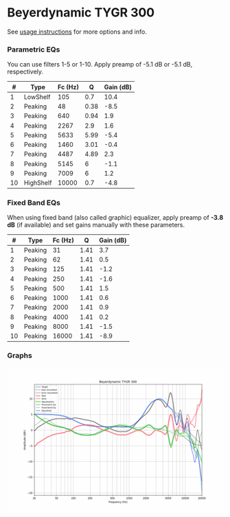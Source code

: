 # Beyerdynamic TYGR 300
See [usage instructions](https://github.com/jaakkopasanen/AutoEq#usage) for more options and info.

### Parametric EQs
You can use filters 1-5 or 1-10. Apply preamp of -5.1 dB or -5.1 dB, respectively.

|   # | Type      |   Fc (Hz) |    Q |   Gain (dB) |
|-----|-----------|-----------|------|-------------|
|   1 | LowShelf  |       105 | 0.7  |        10.4 |
|   2 | Peaking   |        48 | 0.38 |        -8.5 |
|   3 | Peaking   |       640 | 0.94 |         1.9 |
|   4 | Peaking   |      2267 | 2.9  |         1.6 |
|   5 | Peaking   |      5633 | 5.99 |        -5.4 |
|   6 | Peaking   |      1460 | 3.01 |        -0.4 |
|   7 | Peaking   |      4487 | 4.89 |         2.3 |
|   8 | Peaking   |      5145 | 6    |        -1.1 |
|   9 | Peaking   |      7009 | 6    |         1.2 |
|  10 | HighShelf |     10000 | 0.7  |        -4.8 |

### Fixed Band EQs
When using fixed band (also called graphic) equalizer, apply preamp of **-3.8 dB** (if available) and set gains manually with these parameters.

|   # | Type    |   Fc (Hz) |    Q |   Gain (dB) |
|-----|---------|-----------|------|-------------|
|   1 | Peaking |        31 | 1.41 |         3.7 |
|   2 | Peaking |        62 | 1.41 |         0.5 |
|   3 | Peaking |       125 | 1.41 |        -1.2 |
|   4 | Peaking |       250 | 1.41 |        -1.6 |
|   5 | Peaking |       500 | 1.41 |         1.5 |
|   6 | Peaking |      1000 | 1.41 |         0.6 |
|   7 | Peaking |      2000 | 1.41 |         0.9 |
|   8 | Peaking |      4000 | 1.41 |         0.2 |
|   9 | Peaking |      8000 | 1.41 |        -1.5 |
|  10 | Peaking |     16000 | 1.41 |        -8.9 |

### Graphs
![](./Beyerdynamic%20TYGR%20300.png)
